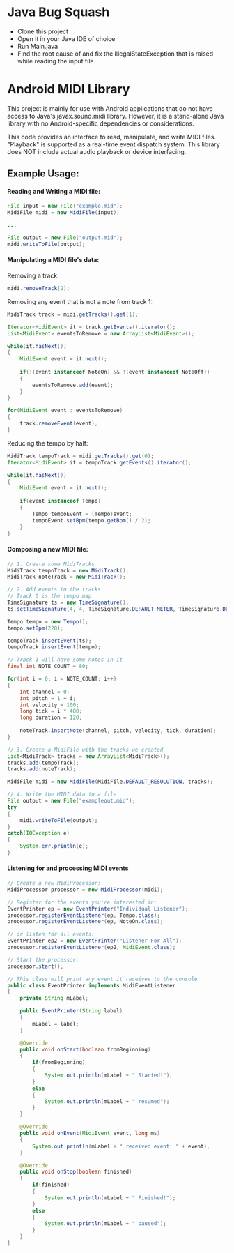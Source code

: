 Java Bug Squash
=============
- Clone this project
- Open it in your Java IDE of choice
- Run Main.java
- Find the root cause of and fix the IllegalStateException that is raised while reading the input file

Android MIDI Library
=============

This project is mainly for use with Android applications that do not have access to Java's javax.sound.midi library. However, it is a stand-alone Java library with no Android-specific dependencies or considerations.

This code provides an interface to read, manipulate, and write MIDI files. "Playback" is supported as a real-time event dispatch system. This library does NOT include actual audio playback or device interfacing.
 
Example Usage:
----
#### Reading and Writing a MIDI file:
```java
File input = new File("example.mid");
MidiFile midi = new MidiFile(input);

...

File output = new File("output.mid");
midi.writeToFile(output);
```

#### Manipulating a MIDI file's data:
Removing a track:
```java
midi.removeTrack(2);
```

Removing any event that is not a note from track 1:
```java
MidiTrack track = midi.getTracks().get(1);

Iterator<MidiEvent> it = track.getEvents().iterator();
List<MidiEvent> eventsToRemove = new ArrayList<MidiEvent>();

while(it.hasNext())
{
    MidiEvent event = it.next();
    
    if(!(event instanceof NoteOn) && !(event instanceof NoteOff))
    {
        eventsToRemove.add(event);
    }
}

for(MidiEvent event : eventsToRemove)
{
    track.removeEvent(event);
}
```

Reducing the tempo by half:
```java
MidiTrack tempoTrack = midi.getTracks().get(0);
Iterator<MidiEvent> it = tempoTrack.getEvents().iterator();

while(it.hasNext())
{
    MidiEvent event = it.next();
    
    if(event instanceof Tempo)
    {
        Tempo tempoEvent = (Tempo)event;
        tempoEvent.setBpm(tempo.getBpm() / 2);
    }
}
```

#### Composing a new MIDI file:
```java
// 1. Create some MidiTracks
MidiTrack tempoTrack = new MidiTrack();
MidiTrack noteTrack = new MidiTrack();

// 2. Add events to the tracks
// Track 0 is the tempo map
TimeSignature ts = new TimeSignature();
ts.setTimeSignature(4, 4, TimeSignature.DEFAULT_METER, TimeSignature.DEFAULT_DIVISION);

Tempo tempo = new Tempo();
tempo.setBpm(228);

tempoTrack.insertEvent(ts);
tempoTrack.insertEvent(tempo);

// Track 1 will have some notes in it
final int NOTE_COUNT = 80;

for(int i = 0; i < NOTE_COUNT; i++)
{
    int channel = 0;
    int pitch = 1 + i;
    int velocity = 100;
    long tick = i * 480;
    long duration = 120;
    
    noteTrack.insertNote(channel, pitch, velocity, tick, duration);
}

// 3. Create a MidiFile with the tracks we created
List<MidiTrack> tracks = new ArrayList<MidiTrack>();
tracks.add(tempoTrack);
tracks.add(noteTrack);

MidiFile midi = new MidiFile(MidiFile.DEFAULT_RESOLUTION, tracks);

// 4. Write the MIDI data to a file
File output = new File("exampleout.mid");
try
{
    midi.writeToFile(output);
}
catch(IOException e)
{
    System.err.println(e);
}
```

#### Listening for and processing MIDI events
```java
// Create a new MidiProcessor:
MidiProcessor processor = new MidiProcessor(midi);

// Register for the events you're interested in:
EventPrinter ep = new EventPrinter("Individual Listener");
processor.registerEventListener(ep, Tempo.class);
processor.registerEventListener(ep, NoteOn.class);

// or listen for all events:
EventPrinter ep2 = new EventPrinter("Listener For All");
processor.registerEventListener(ep2, MidiEvent.class);

// Start the processor:
processor.start();
```
```java
// This class will print any event it receives to the console
public class EventPrinter implements MidiEventListener
{
    private String mLabel;

    public EventPrinter(String label)
    {
        mLabel = label;
    }

    @Override
    public void onStart(boolean fromBeginning)
    {
        if(fromBeginning)
        {
            System.out.println(mLabel + " Started!");
        }
        else
        {
            System.out.println(mLabel + " resumed");
        }
    }

    @Override
    public void onEvent(MidiEvent event, long ms)
    {
        System.out.println(mLabel + " received event: " + event);
    }

    @Override
    public void onStop(boolean finished)
    {
        if(finished)
        {
            System.out.println(mLabel + " Finished!");
        }
        else
        {
            System.out.println(mLabel + " paused");
        }
    }
}
```
